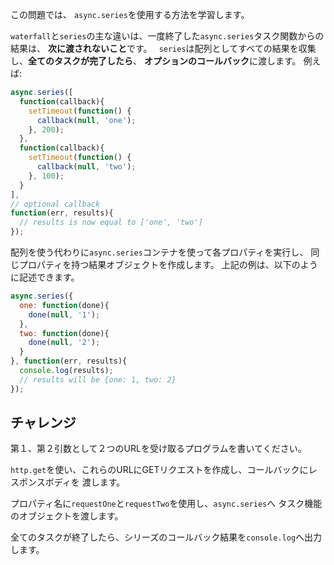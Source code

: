 この問題では、 `async.series`を使用する方法を学習します。

`waterfall`と`series`の主な違いは、一度終了した`async.series`タスク関数からの結果は、
**次に渡されないこと**です。
` series`は配列としてすべての結果を収集し、**全てのタスクが完了したら**、
**オプションのコールバック**に渡します。
例えば:

```js
async.series([
  function(callback){
    setTimeout(function() {
      callback(null, 'one');
    }, 200);
  },
  function(callback){
    setTimeout(function() {
      callback(null, 'two');
    }, 100);
  }
],
// optional callback
function(err, results){
  // results is now equal to ['one', 'two']
});
```

配列を使う代わりに`async.series`コンテナを使って各プロパティを実行し、
同じプロパティを持つ結果オブジェクトを作成します。
上記の例は、以下のように記述できます。

```js
async.series({
  one: function(done){
    done(null, '1');
  },
  two: function(done){
    done(null, '2');
  }
}, function(err, results){
  console.log(results);
  // results will be {one: 1, two: 2}
});
```

## チャレンジ

第１、第２引数として２つのURLを受け取るプログラムを書いてください。

`http.get`を使い、これらのURLにGETリクエストを作成し、コールバックにレスポンスボディを
渡します。

プロパティ名に`requestOne`と`requestTwo`を使用し、`async.series`へ
タスク機能のオブジェクトを渡します。

全てのタスクが終了したら、シリーズのコールバック結果を`console.log`へ出力します。
